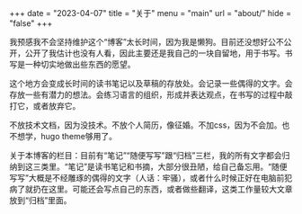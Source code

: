 +++
date  = "2023-04-07"
title = "关于"
menu  = "main"
url = "about/"
hide = "false"
+++

我预感我不会坚持维护这个“博客”太长时间，因为我是懒狗。目前还没想好公不公开，公开了我估计也没有人看，因此主要还是我自己的一块自留地，用于书写。书写是一种切实地做出些东西的愿望。

这个地方会变成长时间的读书笔记以及草稿的存放处。会记录一些偶得的文字。会存放一些有潜力的想法。会练习语言的组织，形成并表达观点，在书写的过程中敲打它，或者放弃它。

不放技术文档，因为没技术。不放个人简历，像征婚。不加css，因为不会加。也不想学，hugo theme够用了。

关于本博客的栏目：目前有“笔记”“随便写写”跟“归档”三栏，我的所有文字都会归纳到这三类里。“笔记”是读书笔记和书摘，大部分很丑陋，给自己备忘用。“随便写写”大概是不经雕琢的偶得的文字（人话：牢骚），或者什么时候正好在电脑前犯病了就扔在这里。可能还会写点自己的东西，或者做些翻译，这类工作量较大文章放到“归档”里面。
